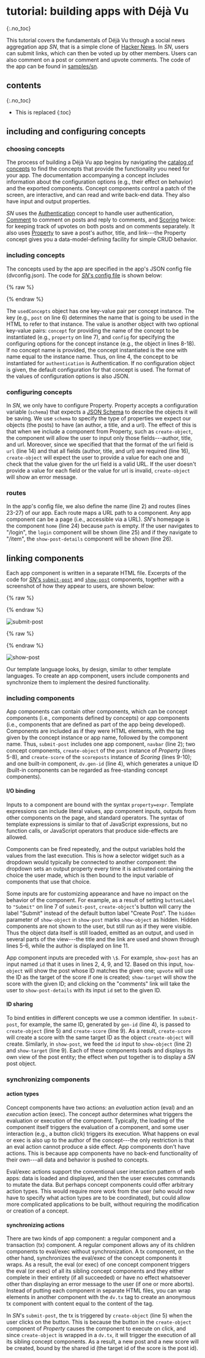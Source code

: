 ---
---

# tutorial: building apps with Déjà Vu
{:.no_toc}

This tutorial covers the fundamentals of Déjà Vu through
a social news aggregation app *SN*, that is a simple
clone of [Hacker News](https://news.ycombinator.com/).
In *SN*, users can submit links,
which can then be voted up by other members.
Users can also comment on a post or comment and upvote comments.
The code of the app can be found in [samples/sn](../samples/sn).

## contents
{:.no_toc}

- This is replaced
{:toc}

## including and configuring concepts

### choosing concepts

The process of building a Déjà Vu app begins by navigating the
[catalog of concepts](../packages/catalog/README) to find 
the concepts that provide the functionality you need for your app.
The
documentation accompanying a concept includes information about the configuration options
(e.g., their effect on behavior) and the exported components.
Concept components control a patch of the screen, are
interactive, and can read and write back-end data.
They
also have input and output properties.

*SN* uses the [Authentication](../packages/catalog/authentication/README.md)
concept to handle user authentication,
[Comment](../packages/catalog/comment/README.md) to comment on posts and reply to comments,
and [Scoring](../packages/catalog/scoring/README.md) twice:
for keeping track of upvotes on both posts and on comments separately.
It also uses [Property](../packages/catalog/property/README.md) to save a post's author, title, and link---the Property concept gives you
a data-model-defining facility for simple CRUD behavior.


### including concepts

The concepts used by the app are specified in
the app's JSON config file (dvconfig.json). The code for
[*SN*'s config file](../samples/sn/dvconfig.json) is shown below:

{% raw %}
<script src="https://gist.github.com/spderosso/1015c853960b02ec59815869508719d3.js?file=dvconfig.json"></script>
{% endraw %}

The `usedConcepts` object has one key-value pair per concept instance. The key
(e.g., `post` on line 6)
determines the name that is going to be used in the HTML to refer to that instance.
The value is another object with two
optional
key-value pairs: `concept` for providing the name of the concept to
be
instantiated (e.g., `property` on line 7), and
`config` for specifying the configuring options
for the concept instance (e.g., the object in lines
8-18).
If no concept name is provided, the concept instantiated is
the one with name equal to the
instance name. Thus, on line 4,
the concept to be instantiated for `authentication`
is Authentication.
If no
configuration object is given, the default configuration
for that concept is used.
The format of the values of configuration options
is also JSON.

### configuring concepts

In *SN*, we only have to configure Property.
Property accepts a configuration variable (`schema`) that expects a
[JSON Schema](http://json-schema.org/) to describe the objects it will be
saving.
We use `schema` to specify the type of properties we expect our
objects (the posts) to have (an author, a title, and a url). The effect of this is that when we
include a component from Property,
such as `create-object`,
the component will allow
the user to input only those fields---author, title, and url.
Moreover, since we specified that
that the format of the
url field is `url` (line 14) and that
all fields (author, title, and url) are
required (line 16), `create-object`
will expect the user to provide a value for each
one and check that the value given for
the url field is
a valid URL. If the user
doesn't provide a value for each field or
the value for url is invalid, `create-object` will show an
error message.

### routes

In the app's config file, we also define the
name (line 2) and
routes (lines 23-27) of our app.
Each route
maps a URL path to a component.
Any app component can be a page (i.e., accessible
via a URL).
*SN*'s homepage
is the component `home` (line 24) because `path` is empty.
If the user navigates to "/login", the `login`
component
will be shown (line 25) and if they navigate to "/item", the
`show-post-details`
component will be shown (line 26).

## linking components

Each app
component is written in a separate HTML file.
Excerpts
of the code for [*SN*'s `submit-post`](https://github.com/spderosso/deja-vu/blob/master/samples/sn/src/submit-post/submit-post.html)
and [`show-post`](https://github.com/spderosso/deja-vu/blob/master/samples/sn/src/show-post/show-post.html) components, together with a
screenshot
of how they appear to users, are shown below:

{% raw %}
<script src="https://gist.github.com/spderosso/1015c853960b02ec59815869508719d3.js?file=submit-post.html"></script>
{% endraw %}

![submit-post](/assets/submit-post-labeled.png)

{% raw %}
<script src="https://gist.github.com/spderosso/1015c853960b02ec59815869508719d3.js?file=show-post.html"></script>
{% endraw %}

![show-post](/assets/show-post-labeled.png)

Our template language looks, by design,
similar to other template languages. To create an app
component, users include
components and
synchronize them to implement
the desired functionality.

### including components

App components can contain other components, which can be
concept components (i.e., components defined by concepts) or app components (i.e., components that
are defined as part of the app being developed).
Components are included as if they were HTML
elements, with the tag given by the
concept instance or app name,
followed by the component name.
Thus, `submit-post` includes one app component,
`navbar` (line 2); two concept components, `create-object` of the
`post` instance of *Property*
(lines 5-8), and
`create-score` of the `scoreposts` instance of
*Scoring* (lines 9-10);
and one built-in component,
`dv.gen-id` (line 4),
which generates a unique ID
(built-in components
can be regarded as free-standing concept components).

#### I/O binding

Inputs to a component are bound with the syntax `property=expr`.
Template expressions can include
literal values, app component inputs,
outputs from other components
on the page, and
standard
operators. The
syntax of template expressions is
similar to that of JavaScript expressions,
but no function calls, or JavaScript
operators
that produce side-effects are allowed.

Components can be fired repeatedly, and the output variables
hold the values from the last execution. This is how a selector widget such as a dropdown would typically be connected to another component: the dropdown sets an output property every time it is activated containing the choice the user made, which is then bound to the input variable of components that use that choice.

Some inputs are for customizing
appearance and have no impact on the behavior of the component.
For example, as a result of setting
`buttonLabel` to `"Submit"` on line 7 of `submit-post`,
`create-object`'s button will carry the label "Submit" instead of the
default button label "Create Post".
The `hidden` parameter of `show-object` in `show-post` marks `show-object`
as hidden.
Hidden components are not shown to the user, but still run
as if they were visible. Thus
the object data itself is still loaded, emitted as
an output, and used in several parts of the view---the title
and the link are used and shown through lines 5-6, while
the author is displayed on line 11.

App component inputs are preceded with `\$`. For example, `show-post`
has an input named `id` that it uses in lines 2, 4, 9, and 12.
Based on this input, `how-object` will show the post whose ID matches the given one;
`upvote` will use the ID as the target of the score if one is created;
`show-target` will show the score with the given ID;
and clicking on the "comments" link will take
the user to `show-post-details` with its
input `id`
set to the given ID.

#### ID sharing

To bind entities in different concepts we use a common identifier.
In `submit-post`, for example,
the same ID, generated by `gen-id` (line 4), is passed
to `create-object` (line 5) and `create-score` (line 9). As a result,
`create-score` will create a score
with the same target ID as the object `create-object` will create.
Similarly, in `show-post`, we feed
the `id` input
to `show-object` (line 2) and
`show-target` (line 9). Each of these components loads and
displays its own
view of the post entity; the effect when put together is to
display a *SN* post object.

### synchronizing components

#### action types

Concept components have two actions: an
*evaluation* action (eval) and an
*execution* action
(exec). 
The concept author determines what triggers the evaluation or
execution of the component. Typically, the loading of
the component itself triggers the evaluation of a component,
and some user interaction
(e.g., a button click)
triggers its execution.
What happens
on eval or exec is also up to the author of the concept---the only
restriction is that an
eval action cannot produce
a side effect. 
App components don't have actions.
This is because
app components have no
back-end functionality of their own---all
data and behavior is pushed
to concepts.

Eval/exec actions support the conventional
user interaction pattern of web apps:
data is loaded and displayed, and then
the user executes commands to mutate the
data.
But perhaps concept components could offer
arbitrary action types.
This would require more work from the user (who
would now have to specify what action types are to be
coordinated), but
could allow more complicated applications to
be built, without requiring the modification
or creation of a concept.


#### synchronizing actions

There are two kinds of app component: a regular component and
a transaction (tx) component.
A regular component
allows any of its children
components to eval/exec without
synchronization.
A tx component, on the other
hand, synchronizes
the eval/exec of the concept components it wraps.
As a result, the eval (or exec) of one concept
component triggers the eval (or exec) of all its
sibling concept components and they either
complete in their entirety (if all succeeded) or
have no effect whatsoever other than displaying an error
message to the user (if one or more aborts).
Instead of putting each component in separate HTML files,
you can wrap elements in another component with the `dv.tx` tag to create an
anonymous tx component with content equal to the content of the tag.

In *SN*'s `submit-post`,
the tx is triggered by
`create-object` (line 5)
when the user clicks on the button.
This is because
the button in the `create-object` component of *Property* causes
the component to execute on click,
and
since `create-object`
is wrapped in a `dv.tx`, it will trigger the execution of all its sibling concept components. As a result,
a new post and a new score will be created, bound by
the shared id (the target id of the score is the post id).
